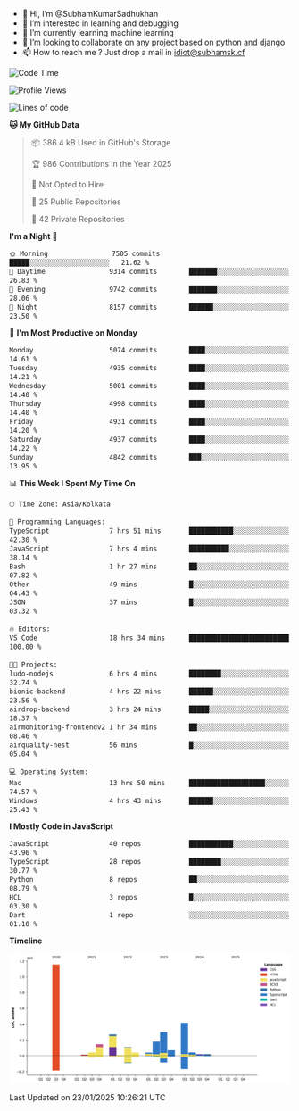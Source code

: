 - 👋 Hi, I’m @SubhamKumarSadhukhan
- 👀 I’m interested in learning and debugging
- 🌱 I’m currently learning machine learning
- 💞️ I’m looking to collaborate on any project based on python and django
- 📫 How to reach me ?
      Just drop a mail in idiot@subhamsk.cf

<!---
SubhamKumarSadhukhan/SubhamKumarSadhukhan is a ✨ special ✨ repository because its `README.md` (this file) appears on your GitHub profile.
You can click the Preview link to take a look at your changes.
--->


<!--START_SECTION:waka-->
![Code Time](http://img.shields.io/badge/Code%20Time-2%2C728%20hrs%2031%20mins-blue)

![Profile Views](http://img.shields.io/badge/Profile%20Views-0-blue)

![Lines of code](https://img.shields.io/badge/From%20Hello%20World%20I%27ve%20Written-2.8%20million%20lines%20of%20code-blue)

**🐱 My GitHub Data** 

> 📦 386.4 kB Used in GitHub's Storage 
 > 
> 🏆 986 Contributions in the Year 2025
 > 
> 🚫 Not Opted to Hire
 > 
> 📜 25 Public Repositories 
 > 
> 🔑 42 Private Repositories 
 > 
**I'm a Night 🦉** 

```text
🌞 Morning                7505 commits        █████░░░░░░░░░░░░░░░░░░░░   21.62 % 
🌆 Daytime                9314 commits        ███████░░░░░░░░░░░░░░░░░░   26.83 % 
🌃 Evening                9742 commits        ███████░░░░░░░░░░░░░░░░░░   28.06 % 
🌙 Night                  8157 commits        ██████░░░░░░░░░░░░░░░░░░░   23.50 % 
```
📅 **I'm Most Productive on Monday** 

```text
Monday                   5074 commits        ████░░░░░░░░░░░░░░░░░░░░░   14.61 % 
Tuesday                  4935 commits        ████░░░░░░░░░░░░░░░░░░░░░   14.21 % 
Wednesday                5001 commits        ████░░░░░░░░░░░░░░░░░░░░░   14.40 % 
Thursday                 4998 commits        ████░░░░░░░░░░░░░░░░░░░░░   14.40 % 
Friday                   4931 commits        ████░░░░░░░░░░░░░░░░░░░░░   14.20 % 
Saturday                 4937 commits        ████░░░░░░░░░░░░░░░░░░░░░   14.22 % 
Sunday                   4842 commits        ███░░░░░░░░░░░░░░░░░░░░░░   13.95 % 
```


📊 **This Week I Spent My Time On** 

```text
🕑︎ Time Zone: Asia/Kolkata

💬 Programming Languages: 
TypeScript               7 hrs 51 mins       ███████████░░░░░░░░░░░░░░   42.30 % 
JavaScript               7 hrs 4 mins        ██████████░░░░░░░░░░░░░░░   38.14 % 
Bash                     1 hr 27 mins        ██░░░░░░░░░░░░░░░░░░░░░░░   07.82 % 
Other                    49 mins             █░░░░░░░░░░░░░░░░░░░░░░░░   04.43 % 
JSON                     37 mins             █░░░░░░░░░░░░░░░░░░░░░░░░   03.32 % 

🔥 Editors: 
VS Code                  18 hrs 34 mins      █████████████████████████   100.00 % 

🐱‍💻 Projects: 
ludo-nodejs              6 hrs 4 mins        ████████░░░░░░░░░░░░░░░░░   32.74 % 
bionic-backend           4 hrs 22 mins       ██████░░░░░░░░░░░░░░░░░░░   23.56 % 
airdrop-backend          3 hrs 24 mins       █████░░░░░░░░░░░░░░░░░░░░   18.37 % 
airmonitoring-frontendv2 1 hr 34 mins        ██░░░░░░░░░░░░░░░░░░░░░░░   08.46 % 
airquality-nest          56 mins             █░░░░░░░░░░░░░░░░░░░░░░░░   05.04 % 

💻 Operating System: 
Mac                      13 hrs 50 mins      ███████████████████░░░░░░   74.57 % 
Windows                  4 hrs 43 mins       ██████░░░░░░░░░░░░░░░░░░░   25.43 % 
```

**I Mostly Code in JavaScript** 

```text
JavaScript               40 repos            ███████████░░░░░░░░░░░░░░   43.96 % 
TypeScript               28 repos            ████████░░░░░░░░░░░░░░░░░   30.77 % 
Python                   8 repos             ██░░░░░░░░░░░░░░░░░░░░░░░   08.79 % 
HCL                      3 repos             █░░░░░░░░░░░░░░░░░░░░░░░░   03.30 % 
Dart                     1 repo              ░░░░░░░░░░░░░░░░░░░░░░░░░   01.10 % 
```



**Timeline**

![Lines of Code chart](https://raw.githubusercontent.com/SubhamKumarSadhukhan/SubhamKumarSadhukhan/main/assets/bar_graph.png)


 Last Updated on 23/01/2025 10:26:21 UTC
<!--END_SECTION:waka-->
